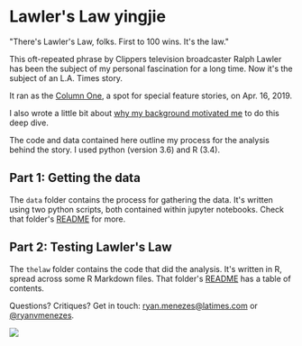 # Lawler's Law yingjie

"There's Lawler's Law, folks. First to 100 wins. It's the law."

This oft-repeated phrase by Clippers television broadcaster Ralph Lawler has been the subject of my personal fascination for a long time. Now it's the subject of an L.A. Times story.

It ran as the [Column One](https://www.latimes.com/sports/clippers/la-sp-col1-basketball-clippers-lawlers-law-20190416-htmlstory.html), a spot for special feature stories, on Apr. 16, 2019.

I also wrote a little bit about [why my background motivated me](https://www.latimes.com/columnone/la-sp-col1-lawlers-law-basketball-math-20190416-story.html) to do this deep dive.

The code and data contained here outline my process for the analysis behind the story. I used python (version 3.6) and R (3.4).

## Part 1: Getting the data

The `data` folder contains the process for gathering the data. It's written using two python scripts, both contained within jupyter notebooks. Check that folder's [README](/data/) for more.

## Part 2: Testing Lawler's Law

The `thelaw` folder contains the code that did the analysis. It's written in R, spread across some R Markdown files. That folder's [README](/thelaw/) has a table of contents.

Questions? Critiques? Get in touch: ryan.menezes@latimes.com or [@ryanvmenezes](https://twitter.com/ryanvmenezes/).

![](a1.png)